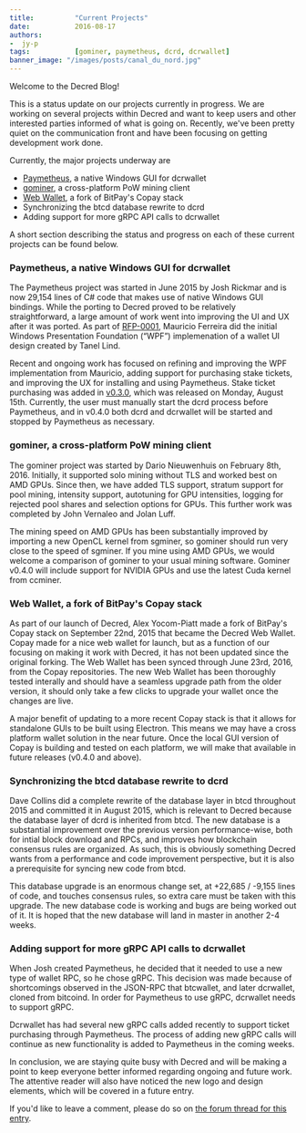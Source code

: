 ```yaml
---
title:			"Current Projects"
date:			2016-08-17
authors:
-  jy-p
tags:			[gominer, paymetheus, dcrd, dcrwallet]
banner_image: "/images/posts/canal_du_nord.jpg"
---
```


Welcome to the Decred Blog!

This is a status update on our projects currently in progress.  We are working on several projects within Decred and want to keep users and other interested parties informed of what is going on.  Recently, we've been pretty quiet on the communication front and have been focusing on getting development work done.

Currently, the major projects underway are

* [Paymetheus](https://github.com/decred/Paymetheus/), a native Windows GUI for dcrwallet
* [gominer](https://github.com/decred/gominer/), a cross-platform PoW mining client
* [Web Wallet](https://github.com/decred/copay/), a fork of BitPay's Copay stack
* Synchronizing the btcd database rewrite to dcrd
* Adding support for more gRPC API calls to dcrwallet

A short section describing the status and progress on each of these current projects can be found below.

<!--more-->

### Paymetheus, a native Windows GUI for dcrwallet

The Paymetheus project was started in June 2015 by Josh Rickmar and is now 29,154 lines of C# code that makes use of native Windows GUI bindings.  While the porting to Decred proved to be relatively straightforward, a large amount of work went into improving the UI and UX after it was ported.  As part of [RFP-0001](https://github.com/decred/RFPs/blob/master/rfp-0001/rfp-0001.md), Mauricio Ferreira did the initial Windows Presentation Foundation (“WPF”) implemenation of a wallet UI design created by Tanel Lind.

Recent and ongoing work has focused on refining and improving the WPF implementation from Mauricio, adding support for purchasing stake tickets, and improving the UX for installing and using Paymetheus.  Stake ticket purchasing was added in [v0.3.0](https://forum.decred.org/threads/dd-15-v0-3-0-08-15-16.3960/), which was released on Monday, August 15th.  Currently, the user must manually start the dcrd process before Paymetheus, and in v0.4.0 both dcrd and dcrwallet will be started and stopped by Paymetheus as necessary.

### gominer, a cross-platform PoW mining client

The gominer project was started by Dario Nieuwenhuis on February 8th, 2016.  Initially, it supported solo mining without TLS and worked best on AMD GPUs.  Since then, we have added TLS support, stratum support for pool mining, intensity support, autotuning for GPU intensities, logging for rejected pool shares and selection options for GPUs.  This further work was completed by John Vernaleo and Jolan Luff.

The mining speed on AMD GPUs has been substantially improved by importing a new OpenCL kernel from sgminer, so gominer should run very close to the speed of sgminer.  If you mine using AMD GPUs, we would welcome a comparison of gominer to your usual mining software.  Gominer v0.4.0 will include support for NVIDIA GPUs and use the latest Cuda kernel from ccminer.

### Web Wallet, a fork of BitPay's Copay stack

As part of our launch of Decred, Alex Yocom-Piatt made a fork of BitPay's Copay stack on September 22nd, 2015 that became the Decred Web Wallet.  Copay made for a nice web wallet for launch, but as a function of our focusing on making it work with Decred, it has not been updated since the original forking.  The Web Wallet has been synced through June 23rd, 2016, from the Copay repositories.  The new Web Wallet has been thoroughly tested interally and should have a seamless upgrade path from the older version, it should only take a few clicks to upgrade your wallet once the changes are live.

A major benefit of updating to a more recent Copay stack is that it allows for standalone GUIs to be built using Electron.  This means we may have a cross platform wallet solution in the near future.  Once the local GUI version of Copay is building and tested on each platform, we will make that available in future releases (v0.4.0 and above).

### Synchronizing the btcd database rewrite to dcrd

Dave Collins did a complete rewrite of the database layer in btcd throughout 2015 and committed it in August 2015, which is relevant to Decred because the database layer of dcrd is inherited from btcd.  The new database is a substantial improvement over the previous version performance-wise, both for intial block download and RPCs, and improves how blockchain consensus rules are organized.  As such, this is obviously something Decred wants from a performance and code improvement perspective, but it is also a prerequisite for syncing new code from btcd.

This database upgrade is an enormous change set, at +22,685 / -9,155 lines of code, and touches consensus rules, so extra care must be taken with this upgrade.  The new database code is working and bugs are being worked out of it.  It is hoped that the new database will land in master in another 2-4 weeks.

### Adding support for more gRPC API calls to dcrwallet

When Josh created Paymetheus, he decided that it needed to use a new type of wallet RPC, so he chose gRPC.  This decision was made because of shortcomings observed in the JSON-RPC that btcwallet, and later dcrwallet, cloned from bitcoind.  In order for Paymetheus to use gRPC, dcrwallet needs to support gRPC.

Dcrwallet has had several new gRPC calls added recently to support ticket purchasing through Paymetheus.  The process of adding new gRPC calls will continue as new functionality is added to Paymetheus in the coming weeks.

In conclusion, we are staying quite busy with Decred and will be making a point to keep everyone better informed regarding ongoing and future work.  The attentive reader will also have noticed the new logo and design elements, which will be covered in a future entry.

If you'd like to leave a comment, please do so on [the forum thread for this entry](https://forum.decred.org/threads/current-projects-new-blog.3969/).
